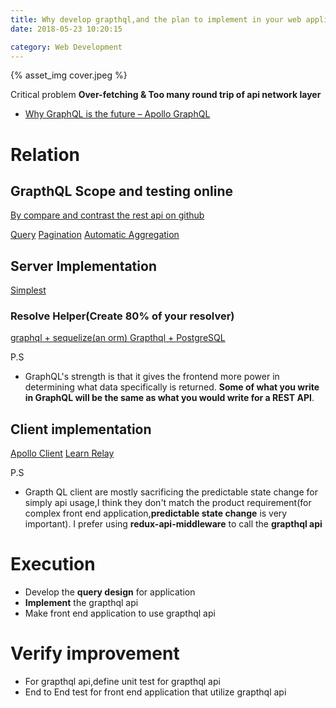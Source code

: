 ```yaml
---
title: Why develop grapthql,and the plan to implement in your web application when your application is supporting REST
date: 2018-05-23 10:20:15

category: Web Development
---
```


{% asset_img cover.jpeg %}

Critical problem **Over-fetching & Too many round trip of api network layer**

- [Why GraphQL is the future – Apollo GraphQL](https://dev-blog.apollodata.com/why-graphql-is-the-future-3bec28193807)

# Relation

## GrapthQL Scope and testing online

[By compare and contrast the rest api on github](https://developer.github.com/v4/guides/migrating-from-rest/)

[Query](https://graphql.org/learn/queries)
[Pagination](https://graphql.org/learn/pagination/)
[Automatic Aggregation](https://stackoverflow.com/questions/34321688/can-graphql-return-aggregate-counts)

## Server Implementation

[Simplest](https://github.com/hemanth/graphql-demo)

### Resolve Helper(Create 80% of your resolver)

[graphql + sequelize(an orm) ](https://github.com/mickhansen/graphql-sequelize)
[Grapthql + PostgreSQL](https://github.com/graphile/postgraphile)

P.S

- GraphQL's strength is that it gives the frontend more power in determining what data specifically is returned. **Some of what you write in GraphQL will be the same as what you would write for a REST API**.

## Client implementation

[Apollo Client](https://www.apollographql.com/docs/react/)
[Learn Relay](https://www.learnrelay.org/)

P.S

- Grapth QL client are mostly sacrificing the predictable state change for simply api usage,I think they don't match the product requirement(for complex front end application,**predictable state change** is very important). I prefer using **redux-api-middleware** to call the **grapthql api**

# Execution

- Develop the **query design** for application
- **Implement** the grapthql api
- Make front end application to use grapthql api

# Verify improvement

- For grapthql api,define unit test for grapthql api
- End to End test for front end application that utilize grapthql api

